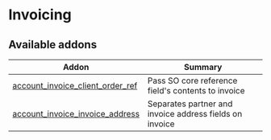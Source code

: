 Invoicing
=========

[//]: # (addons)

Available addons
----------------
**Addon** | **Summary**
--- | ---
[account_invoice_client_order_ref](account_invoice_client_order_ref/) | Pass SO core reference field's contents to invoice
[account_invoice_invoice_address](account_invoice_invoice_address/) | Separates partner and invoice address fields on invoice

[//]: # (end addons)
